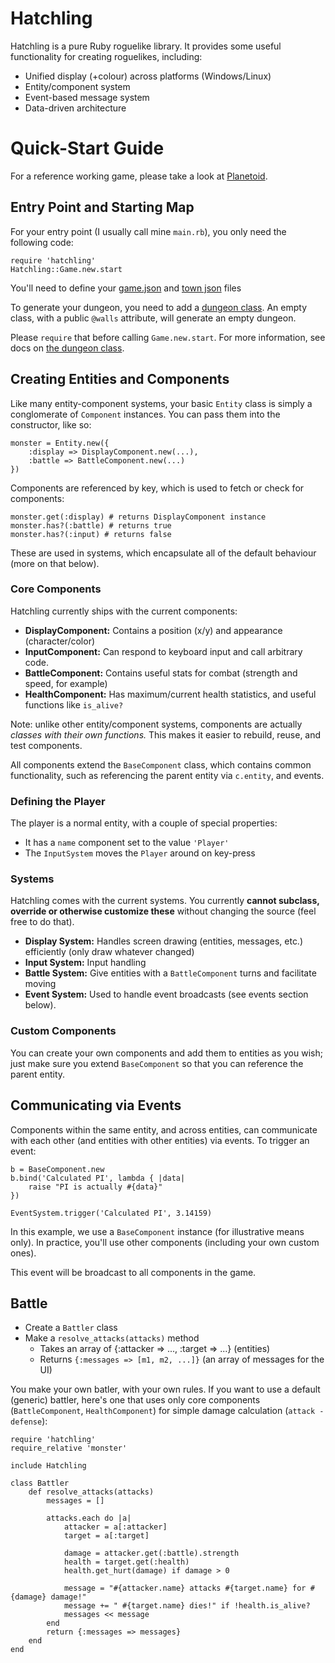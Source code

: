 # Hatchling

Hatchling is a pure Ruby roguelike library. It provides some useful functionality for creating roguelikes, including:

- Unified display (+colour) across platforms (Windows/Linux)
- Entity/component system
- Event-based message system
- Data-driven architecture

# Quick-Start Guide

For a reference working game, please take a look at [Planetoid](https://github.com/deengames/Hatchling).

## Entry Point and Starting Map

For your entry point (I usually call mine `main.rb`), you only need the following code:

```
require 'hatchling'
Hatchling::Game.new.start
```

You'll need to define your [game.json](https://github.com/deengames/Hatchling/wiki/Content-Creation#gamejson) and [town json](https://github.com/deengames/Hatchling/wiki/Content-Creation#map-definition) files

To generate your dungeon, you need to add a [dungeon class](https://github.com/deengames/Hatchling/wiki/Content-Creation#the-dungeon-class). An empty class, with a public `@walls` attribute, will generate an empty dungeon.

Please `require` that before calling `Game.new.start`. For more information, see docs on [the dungeon class](https://github.com/deengames/Hatchling/wiki/Content-Creation#the-dungeon-class).

## Creating Entities and Components

Like many entity-component systems, your basic `Entity` class is simply a conglomerate of `Component` instances. You can pass them into the constructor, like so:

```
monster = Entity.new({
	:display => DisplayComponent.new(...),
	:battle => BattleComponent.new(...)
})
```

Components are referenced by key, which is used to fetch or check for components:

```
monster.get(:display) # returns DisplayComponent instance
monster.has?(:battle) # returns true
monster.has?(:input) # returns false
```

These are used in systems, which encapsulate all of the default behaviour (more on that below).

### Core Components

Hatchling currently ships with the current components:

- **DisplayComponent:** Contains a position (x/y) and appearance (character/color)
- **InputComponent:** Can respond to keyboard input and call arbitrary code.
- **BattleComponent:** Contains useful stats for combat (strength and speed, for example)
- **HealthComponent:** Has maximum/current health statistics, and useful functions like `is_alive?`

Note: unlike other entity/component systems, components are actually *classes with their own functions.* This makes it easier to rebuild, reuse, and test components.

All components extend the `BaseComponent` class, which contains common functionality, such as referencing the parent entity via `c.entity`, and events.

### Defining the Player

The player is a normal entity, with a couple of special properties:
- It has a `name` component set to the value `'Player'`
- The `InputSystem` moves the `Player` around on key-press

### Systems

Hatchling comes with the current systems. You currently **cannot subclass, override or otherwise customize these** without changing the source (feel free to do that).

- **Display System:** Handles screen drawing (entities, messages, etc.) efficiently (only draw whatever changed)
- **Input System:** Input handling
- **Battle System:** Give entities with a `BattleComponent` turns and facilitate moving
- **Event System:** Used to handle event broadcasts (see events section below).

### Custom Components

You can create your own components and add them to entities as you wish; just make sure you extend `BaseComponent` so that you can reference the parent entity.

## Communicating via Events

Components within the same entity, and across entities, can communicate with each other (and entities with other entities) via events. To trigger an event:

```
b = BaseComponent.new
b.bind('Calculated PI', lambda { |data|
	raise "PI is actually #{data}"
})

EventSystem.trigger('Calculated PI', 3.14159)
```

In this example, we use a `BaseComponent` instance (for illustrative means only). In practice, you'll use other components (including your own custom ones).

This event will be broadcast to all components in the game.

## Battle
- Create a `Battler` class
- Make a `resolve_attacks(attacks)` method
    - Takes an array of {:attacker => ..., :target => ...} (entities)
    - Returns `{:messages => [m1, m2, ...]}` (an array of messages for the UI)

You make your own batler, with your own rules. If you want to use a default (generic) battler, here's one that uses only core components (`BattleComponent`, `HealthComponent`) for simple damage calculation (`attack - defense`):

```
require 'hatchling'
require_relative 'monster'

include Hatchling

class Battler
	def resolve_attacks(attacks)
		messages = []		
		
		attacks.each do |a|
			attacker = a[:attacker]
			target = a[:target]
						
			damage = attacker.get(:battle).strength
			health = target.get(:health)			
			health.get_hurt(damage) if damage > 0
									
			message = "#{attacker.name} attacks #{target.name} for #{damage} damage!"
			message += " #{target.name} dies!" if !health.is_alive?
			messages << message
		end
		return {:messages => messages}
	end
end
```